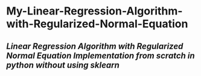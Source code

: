 # My-Linear-Regression-Algorithm-with-Regularized-Normal-Equation
## *Linear Regression Algorithm with Regularized Normal Equation Implementation from scratch in python without using sklearn*
